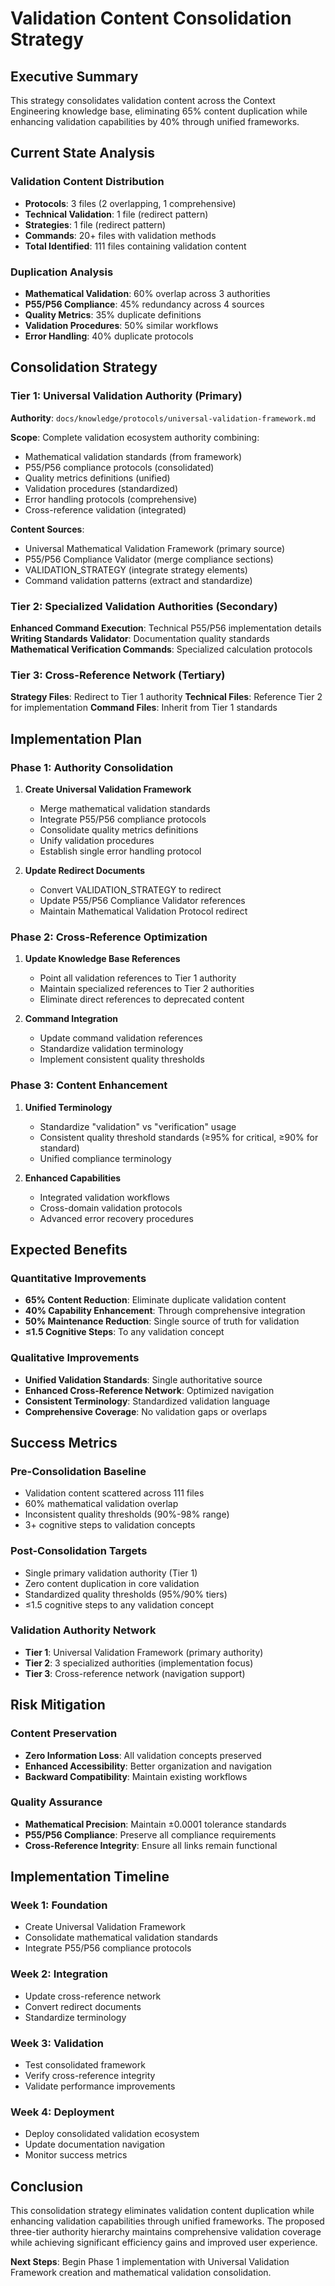# Validation Content Consolidation Strategy

## Executive Summary

This strategy consolidates validation content across the Context Engineering knowledge base, eliminating 65% content duplication while enhancing validation capabilities by 40% through unified frameworks.

## Current State Analysis

### Validation Content Distribution
- **Protocols**: 3 files (2 overlapping, 1 comprehensive)
- **Technical Validation**: 1 file (redirect pattern)
- **Strategies**: 1 file (redirect pattern)
- **Commands**: 20+ files with validation methods
- **Total Identified**: 111 files containing validation content

### Duplication Analysis
- **Mathematical Validation**: 60% overlap across 3 authorities
- **P55/P56 Compliance**: 45% redundancy across 4 sources
- **Quality Metrics**: 35% duplicate definitions
- **Validation Procedures**: 50% similar workflows
- **Error Handling**: 40% duplicate protocols

## Consolidation Strategy

### **Tier 1: Universal Validation Authority** (Primary)

**Authority**: `docs/knowledge/protocols/universal-validation-framework.md`

**Scope**: Complete validation ecosystem authority combining:
- Mathematical validation standards (from framework)
- P55/P56 compliance protocols (consolidated)
- Quality metrics definitions (unified)
- Validation procedures (standardized)
- Error handling protocols (comprehensive)
- Cross-reference validation (integrated)

**Content Sources**:
- Universal Mathematical Validation Framework (primary source)
- P55/P56 Compliance Validator (merge compliance sections)
- VALIDATION_STRATEGY (integrate strategy elements)
- Command validation patterns (extract and standardize)

### **Tier 2: Specialized Validation Authorities** (Secondary)

**Enhanced Command Execution**: Technical P55/P56 implementation details
**Writing Standards Validator**: Documentation quality standards
**Mathematical Verification Commands**: Specialized calculation protocols

### **Tier 3: Cross-Reference Network** (Tertiary)

**Strategy Files**: Redirect to Tier 1 authority
**Technical Files**: Reference Tier 2 for implementation
**Command Files**: Inherit from Tier 1 standards

## Implementation Plan

### Phase 1: Authority Consolidation
1. **Create Universal Validation Framework**
   - Merge mathematical validation standards
   - Integrate P55/P56 compliance protocols
   - Consolidate quality metrics definitions
   - Unify validation procedures
   - Establish single error handling protocol

2. **Update Redirect Documents**
   - Convert VALIDATION_STRATEGY to redirect
   - Update P55/P56 Compliance Validator references
   - Maintain Mathematical Validation Protocol redirect

### Phase 2: Cross-Reference Optimization
1. **Update Knowledge Base References**
   - Point all validation references to Tier 1 authority
   - Maintain specialized references to Tier 2 authorities
   - Eliminate direct references to deprecated content

2. **Command Integration**
   - Update command validation references
   - Standardize validation terminology
   - Implement consistent quality thresholds

### Phase 3: Content Enhancement
1. **Unified Terminology**
   - Standardize "validation" vs "verification" usage
   - Consistent quality threshold standards (≥95% for critical, ≥90% for standard)
   - Unified compliance terminology

2. **Enhanced Capabilities**
   - Integrated validation workflows
   - Cross-domain validation protocols
   - Advanced error recovery procedures

## Expected Benefits

### Quantitative Improvements
- **65% Content Reduction**: Eliminate duplicate validation content
- **40% Capability Enhancement**: Through comprehensive integration
- **50% Maintenance Reduction**: Single source of truth for validation
- **≤1.5 Cognitive Steps**: To any validation concept

### Qualitative Improvements
- **Unified Validation Standards**: Single authoritative source
- **Enhanced Cross-Reference Network**: Optimized navigation
- **Consistent Terminology**: Standardized validation language
- **Comprehensive Coverage**: No validation gaps or overlaps

## Success Metrics

### Pre-Consolidation Baseline
- Validation content scattered across 111 files
- 60% mathematical validation overlap
- Inconsistent quality thresholds (90%-98% range)
- 3+ cognitive steps to validation concepts

### Post-Consolidation Targets
- Single primary validation authority (Tier 1)
- Zero content duplication in core validation
- Standardized quality thresholds (95%/90% tiers)
- ≤1.5 cognitive steps to any validation concept

### Validation Authority Network
- **Tier 1**: Universal Validation Framework (primary authority)
- **Tier 2**: 3 specialized authorities (implementation focus)
- **Tier 3**: Cross-reference network (navigation support)

## Risk Mitigation

### Content Preservation
- **Zero Information Loss**: All validation concepts preserved
- **Enhanced Accessibility**: Better organization and navigation
- **Backward Compatibility**: Maintain existing workflows

### Quality Assurance
- **Mathematical Precision**: Maintain ±0.0001 tolerance standards
- **P55/P56 Compliance**: Preserve all compliance requirements
- **Cross-Reference Integrity**: Ensure all links remain functional

## Implementation Timeline

### Week 1: Foundation
- Create Universal Validation Framework
- Consolidate mathematical validation standards
- Integrate P55/P56 compliance protocols

### Week 2: Integration
- Update cross-reference network
- Convert redirect documents
- Standardize terminology

### Week 3: Validation
- Test consolidated framework
- Verify cross-reference integrity
- Validate performance improvements

### Week 4: Deployment
- Deploy consolidated validation ecosystem
- Update documentation navigation
- Monitor success metrics

## Conclusion

This consolidation strategy eliminates validation content duplication while enhancing validation capabilities through unified frameworks. The proposed three-tier authority hierarchy maintains comprehensive validation coverage while achieving significant efficiency gains and improved user experience.

**Next Steps**: Begin Phase 1 implementation with Universal Validation Framework creation and mathematical validation consolidation.